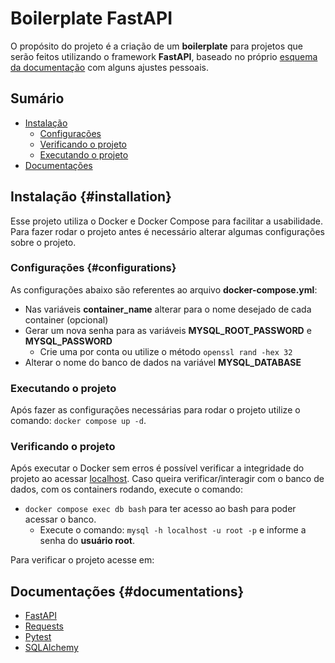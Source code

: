 # Boilerplate FastAPI

O propósito do projeto é a criação de um **boilerplate** para projetos que serão feitos utilizando o framework **FastAPI**, baseado no próprio [esquema da documentação](https://fastapi.tiangolo.com/tutorial/bigger-applications/) com alguns ajustes pessoais.

## Sumário

- [Instalação](#installation)
  - [Configurações](#configurations)
  - [Verificando o projeto](#verificando-o-projeto)
  - [Executando o projeto](#executando-o-projeto)
- [Documentações](#documentations)

## Instalação {#installation}

Esse projeto utiliza o Docker e Docker Compose para facilitar a usabilidade. Para fazer rodar o projeto antes é necessário alterar algumas configurações sobre o projeto.

### Configurações {#configurations}

As configurações abaixo são referentes ao arquivo **docker-compose.yml**:

- Nas variáveis **container_name** alterar para o nome desejado de cada container (opcional)
- Gerar um nova senha para as variáveis **MYSQL_ROOT_PASSWORD** e **MYSQL_PASSWORD**
  - Crie uma por conta ou utilize o método `openssl rand -hex 32`
- Alterar o nome do banco de dados na variável **MYSQL_DATABASE**

### Executando o projeto

Após fazer as configurações necessárias para rodar o projeto utilize o comando: `docker compose up -d`.

### Verificando o projeto

Após executar o Docker sem erros é possível verificar a integridade do projeto ao acessar [localhost](http://localhost:8000).
Caso queira verificar/interagir com o banco de dados, com os containers rodando, execute o comando:

- `docker compose exec db bash` para ter acesso ao bash para poder acessar o banco.
  - Execute o comando: `mysql -h localhost -u root -p` e informe a senha do **usuário root**.

Para verificar o projeto acesse em:

## Documentações {#documentations}

- [FastAPI](https://fastapi.tiangolo.com/)
- [Requests](https://requests.readthedocs.io/en/latest/)
- [Pytest](https://docs.pytest.org/en/7.1.x/contents.html)
- [SQLAlchemy](https://docs.sqlalchemy.org/en/14/)
